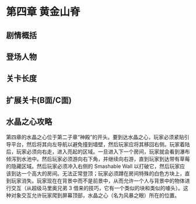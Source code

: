 # 第四章 黄金山脊
## 剧情概括
## 登场人物
## 关卡长度
## 扩展关卡(**B面**/**C面**)
## 水晶之心攻略
第四章的水晶之心位于第二子章“神殿”的开头。要到达水晶之心，玩家必须紧贴引导平台，然后将其向左导航以避免撞到墙壁，然后玩家应将其移回右侧。玩家着陆后，玩家必须向右走，进入亮起的区域。一旦进入下一个房间，玩家就会看到瀑布倾泻到水池中。然后玩家必须游向右下角，并继续向右游，直到玩家到达带有草莓的隐藏区域。然后玩家必须冲入右侧的 Smashable Wall 以打破它，然后玩家应该到达一个高大的房间。无法正常登顶；玩家必须蹲在房间特殊的白色方块上，直到玩家消失。玩家现在在背景中而不是前景中，从而允许一个人与背景中的物体进行交互（从超级马里奥兄弟 3 借来的技巧，它有一个类似的块和类似的噱头）。这种对象交互允许玩家爬到屏幕顶部，水晶之心（名为风暴之眼）所在的位置。 
